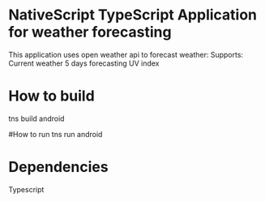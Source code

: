 # NativeScript TypeScript Application for weather forecasting
This application uses open weather api to forecast weather:
Supports:
Current weather
5 days forecasting
UV index

# How to build 
tns build android

#How to run
tns run android

# Dependencies
Typescript
